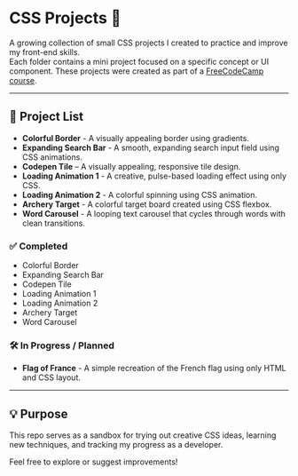 # CSS Projects 🎨

A growing collection of small CSS projects I created to practice and improve my front-end skills.  
Each folder contains a mini project focused on a specific concept or UI component.
These projects were created as part of a [FreeCodeCamp course](https://www.youtube.com/watch?v=TzuWIHGFKCQ&pp=ygVAMjQgY3NzIHByb2plY3RzIGxvYWRpbmcgYW5pbWF0aW9uIHByb2dyZXNzIGJhciBmbGFzaGNhcmRzICYgbW9yZQ%3D%3D).

---

## 📁 Project List

- **Colorful Border** - A visually appealing border using gradients.
- **Expanding Search Bar** - A smooth, expanding search input field using CSS animations.
- **Codepen Tile** – A visually appealing, responsive tile design.
- **Loading Animation 1** - A creative, pulse-based loading effect using only CSS.
- **Loading Animation 2** - A colorful spinning using CSS animation.
- **Archery Target** - A colorful target board created using CSS flexbox.
- **Word Carousel** - A looping text carousel that cycles through words with clean transitions.

### ✅ Completed

- Colorful Border
- Expanding Search Bar
- Codepen Tile
- Loading Animation 1
- Loading Animation 2
- Archery Target
- Word Carousel

### 🛠️ In Progress / Planned

- **Flag of France** - A simple recreation of the French flag using only HTML and CSS layout.

---

## 💡 Purpose

This repo serves as a sandbox for trying out creative CSS ideas, learning new techniques, and tracking my progress as a developer.

Feel free to explore or suggest improvements!
